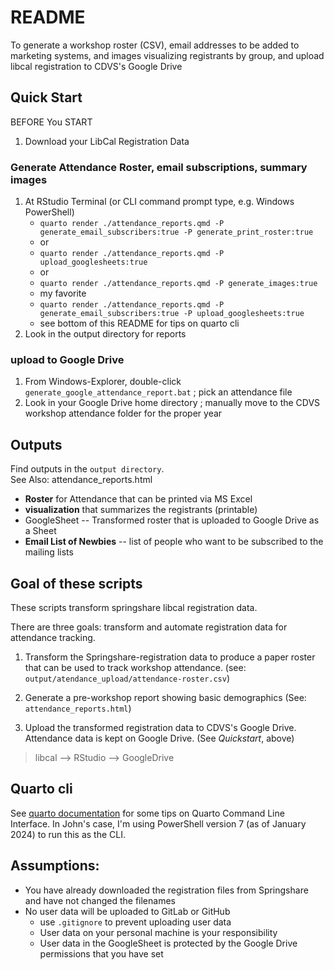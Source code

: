 # README

To generate a workshop roster (CSV), email addresses to be added to marketing systems, and images visualizing registrants by group, and upload libcal registration to CDVS's Google Drive


## Quick Start

BEFORE You START

1. Download your LibCal Registration Data

### Generate Attendance Roster, email subscriptions, summary images

1. At RStudio Terminal (or CLI command prompt type, e.g. Windows PowerShell)
    - `quarto render ./attendance_reports.qmd -P generate_email_subscribers:true -P generate_print_roster:true`
    - or
    - `quarto render ./attendance_reports.qmd -P upload_googlesheets:true`
    - or
    - `quarto render ./attendance_reports.qmd -P generate_images:true`
    - my favorite
    - `quarto render ./attendance_reports.qmd -P generate_email_subscribers:true -P upload_googlesheets:true`
    - see bottom of this README for tips on quarto cli
2. Look in the output directory for reports

### upload to Google Drive

1. From Windows-Explorer, double-click `generate_google_attendance_report.bat` ; pick an attendance file
2. Look in your Google Drive home directory ; manually move to the CDVS workshop attendance folder for the proper year


## Outputs

Find outputs in the `output directory`.  
See Also:  attendance_reports.html

- **Roster** for Attendance that can be printed via MS Excel
- **visualization** that summarizes the registrants (printable)
- GoogleSheet -- Transformed roster that is uploaded to Google Drive as a Sheet
- **Email List of Newbies** -- list of people who want to be subscribed to the mailing lists

## Goal of these scripts

These scripts transform springshare libcal registration data.

There are three goals: transform and automate registration data for attendance tracking.

1. Transform the Springshare-registration data to produce a paper roster that can be used to track workshop attendance.  (see:  `output/atendance_upload/attendance-roster.csv`)

2. Generate a pre-workshop report showing basic demographics (See:  `attendance_reports.html`)

3. Upload the transformed registration data to CDVS's Google Drive.  Attendance data is kept on Google Drive.  (See _Quickstart_, above)



> libcal --> RStudio --> GoogleDrive

## Quarto cli

See [quarto documentation](https://quarto.org/docs/computations/parameters.html#rendering) for some tips on Quarto Command Line Interface.  In John's case, I'm using PowerShell version 7 (as of January 2024) to run this as the CLI.

## Assumptions:

- You have already downloaded the registration files from Springshare and have not changed the filenames
- No user data will be uploaded to GitLab or GitHub
    - use `.gitignore` to prevent uploading user data
    - User data on your personal machine is your responsibility
    - User data in the GoogleSheet is protected by the Google Drive permissions that you have set




